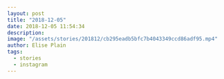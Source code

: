 ```yaml
---
layout: post
title: "2018-12-05"
date: 2018-12-05 11:54:34
description: 
image: "/assets/stories/201812/cb295eadb5bfc7b4043349ccd86adf95.mp4"
author: Elise Plain
tags: 
  - stories
  - instagram
---
```



<p></p>
